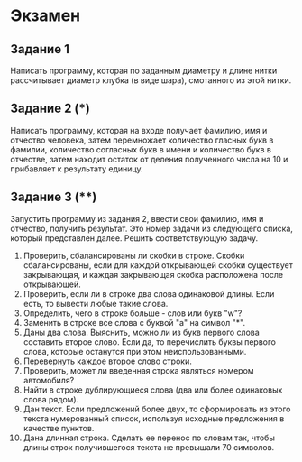 # Экзамен

## Задание 1

Написать программу, которая по заданным диаметру и длине нитки рассчитывает диаметр клубка (в виде шара), смотанного из этой нитки.

## Задание 2 (*)

Написать программу, которая на входе получает фамилию, имя и отчество человека, затем перемножает количество гласных букв в фамилии, количество согласных букв в имени и количество букв в отчестве, затем находит остаток от деления полученного числа на 10 и прибавляет к результату единицу.

## Задание 3 (**)

Запустить программу из задания 2, ввести свои фамилию, имя и отчество, получить результат. Это номер задачи из следующего списка, который представлен далее. Решить соответствующую задачу.

1. Проверить, сбалансированы ли скобки в строке. Скобки сбалансированы, если для каждой открывающей скобки существует закрывающая, и каждая закрывающая скобка расположена после открывающей.
2. Проверить, если ли в строке два слова одинаковой длины. Если есть, то вывести любые такие слова.
3. Определить, чего в строке больше - слов или букв "w"?
4. Заменить в строке все слова с буквой "a" на символ "*".
5. Даны два слова. Выяснить, можно ли из букв первого слова составить второе слово. Если да, то перечислить буквы первого слова, которые останутся при этом неиспользованными.
6. Перевернуть каждое второе слово строки.
7. Проверить, может ли введенная строка являться номером автомобиля?
8. Найти в строке дублирующиеся слова (два или более одинаковых слова рядом).
9. Дан текст. Если предложений более двух, то сформировать из этого текста нумерованный список, используя исходные предложения в качестве пунктов.
10. Дана длинная строка. Сделать ее перенос по словам так, чтобы длины строк получившегося текста не превышали 70 символов.
